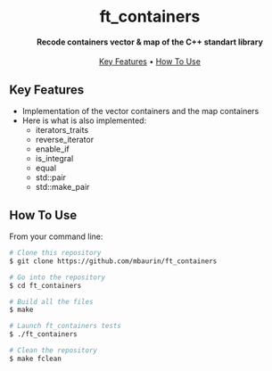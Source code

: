 <h1 align="center">
  <br>
  ft_containers
  <br>
</h1>

<h4 align="center">Recode containers vector & map of the C++ standart library</h4>

<p align="center">
  <a href="#key-features">Key Features</a> •
  <a href="#how-to-use">How To Use</a>
</p>

## Key Features

* Implementation of the vector containers and the map containers
* Here is what is also implemented: 
    * iterators_traits
    * reverse_iterator
    * enable_if
    * is_integral
    * equal
    * std::pair
    * std::make_pair


## How To Use

From your command line:

```bash
# Clone this repository
$ git clone https://github.com/mbaurin/ft_containers

# Go into the repository
$ cd ft_containers

# Build all the files
$ make

# Launch ft_containers tests
$ ./ft_containers

# Clean the repository
$ make fclean
```